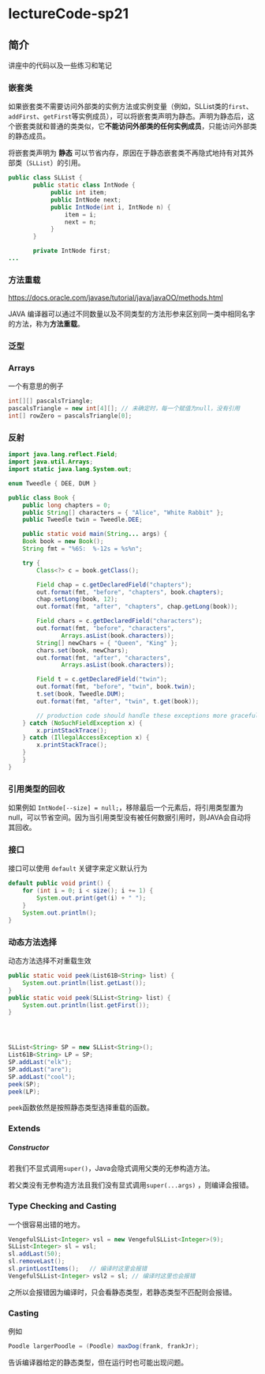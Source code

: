 # lectureCode-sp21
## 简介
讲座中的代码以及一些练习和笔记

### 嵌套类

如果嵌套类不需要访问外部类的实例方法或实例变量（例如，SLList类的`first`、`addFirst`、`getFirst`等实例成员），可以将嵌套类声明为静态。声明为静态后，这个嵌套类就和普通的类类似，它**不能访问外部类的任何实例成员**，只能访问外部类的静态成员。

将嵌套类声明为 **静态** 可以节省内存，原因在于静态嵌套类不再隐式地持有对其外部类（`SLList`）的引用。

```java
public class SLList {
       public static class IntNode {
            public int item;
            public IntNode next;
            public IntNode(int i, IntNode n) {
                item = i;
                next = n;
            }
       }

       private IntNode first;
...
```

### 方法重载

https://docs.oracle.com/javase/tutorial/java/javaOO/methods.html

JAVA 编译器可以通过不同数量以及不同类型的方法形参来区别同一类中相同名字的方法，称为**方法重载**。

### 泛型

### Arrays

一个有意思的例子

```java
int[][] pascalsTriangle;
pascalsTriangle = new int[4][]; // 未确定时，每一个赋值为null，没有引用
int[] rowZero = pascalsTriangle[0];
```

### 反射

```java
import java.lang.reflect.Field;
import java.util.Arrays;
import static java.lang.System.out;

enum Tweedle { DEE, DUM }

public class Book {
    public long chapters = 0;
    public String[] characters = { "Alice", "White Rabbit" };
    public Tweedle twin = Tweedle.DEE;

    public static void main(String... args) {
	Book book = new Book();
	String fmt = "%6S:  %-12s = %s%n";

	try {
	    Class<?> c = book.getClass();

	    Field chap = c.getDeclaredField("chapters");
	    out.format(fmt, "before", "chapters", book.chapters);
  	    chap.setLong(book, 12);
	    out.format(fmt, "after", "chapters", chap.getLong(book));

	    Field chars = c.getDeclaredField("characters");
	    out.format(fmt, "before", "characters",
		       Arrays.asList(book.characters));
	    String[] newChars = { "Queen", "King" };
	    chars.set(book, newChars);
	    out.format(fmt, "after", "characters",
		       Arrays.asList(book.characters));

	    Field t = c.getDeclaredField("twin");
	    out.format(fmt, "before", "twin", book.twin);
	    t.set(book, Tweedle.DUM);
	    out.format(fmt, "after", "twin", t.get(book));

        // production code should handle these exceptions more gracefully
	} catch (NoSuchFieldException x) {
	    x.printStackTrace();
	} catch (IllegalAccessException x) {
	    x.printStackTrace();
	}
    }
}
```

### 引用类型的回收

如果例如 `IntNode[--size] = null;`，移除最后一个元素后，将引用类型置为null，可以节省空间。因为当引用类型没有被任何数据引用时，则JAVA会自动将其回收。

### 接口

接口可以使用 `default` 关键字来定义默认行为

```java
default public void print() {
    for (int i = 0; i < size(); i += 1) {
        System.out.print(get(i) + " ");
    }
    System.out.println();
}
```

### 动态方法选择

动态方法选择不对重载生效

```java
public static void peek(List61B<String> list) {
    System.out.println(list.getLast());
}
public static void peek(SLList<String> list) {
    System.out.println(list.getFirst());
}




SLList<String> SP = new SLList<String>();
List61B<String> LP = SP;
SP.addLast("elk");
SP.addLast("are");
SP.addLast("cool");
peek(SP);
peek(LP);
```

`peek`函数依然是按照静态类型选择重载的函数。

### Extends

##### Constructor

若我们不显式调用`super()`，Java会隐式调用父类的无参构造方法。

若父类没有无参构造方法且我们没有显式调用`super(...args)` ，则编译会报错。

### Type Checking and Casting

一个很容易出错的地方。

```java
VengefulSLList<Integer> vsl = new VengefulSLList<Integer>(9);
SLList<Integer> sl = vsl;
sl.addLast(50);
sl.removeLast();
sl.printLostItems();   // 编译时这里会报错
VengefulSLList<Integer> vsl2 = sl; // 编译时这里也会报错
```

之所以会报错因为编译时，只会看静态类型，若静态类型不匹配则会报错。

### Casting

例如

```java
Poodle largerPoodle = (Poodle) maxDog(frank, frankJr);
```

告诉编译器给定的静态类型，但在运行时也可能出现问题。


